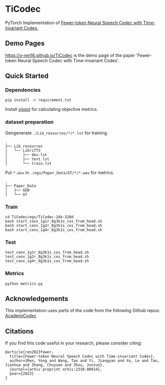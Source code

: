 # TiCodec
PyTorch Implementation of
[Fewer-token Neural Speech Codec with Time-invariant Codes.](https://arxiv.org/abs/2310.00014)
## Demo Pages
https://y-ren16.github.io/TiCodec is the demo page of the paper 'Fewer-token Neural Speech Codec with Time-invariant Codes'.
## Quick Started
### Dependencies
```
pip install -r requirement.txt
```
Install [visqol](visqol) for calculating objective metrics.
### dataset preparation
Gengenerate ``./Lib_resources/*/*.lst`` for training.
```
.
├── Lib_resources
│   └── LibriTTS
│       ├── dev.lst
│       ├── test.lst
│       └── train.lst
```
Put ``*.wav`` in ``./egs/Paper_Data/GT/*/*.wav`` for metrics.
```
.
├── Paper_Data
│   ├── GEN
│   └── GT
```
### Train
```
cd TiCodec/egs/TiCodec-24k-320d
bash start_conv_1g1r_8g3k1s_cos_from_head.sh
bash start_conv_1g2r_8g3k1s_cos_from_head.sh
bash start_conv_1g4r_8g3k1s_cos_from_head.sh
```
### Test
```
test_conv_1g1r_8g3k1s_cos_from_head.sh
test_conv_1g2r_8g3k1s_cos_from_head.sh
test_conv_1g4r_8g3k1s_cos_from_head.sh
```
### Metrics
```
python metrics.py
```
## Acknowledgements
This implementation uses parts of the code from the following Github repos: [AcademiCodec](https://github.com/yangdongchao/AcademiCodec)
## Citations
If you find this code useful in your research, please consider citing:
```
@article{ren2023fewer,
  title={Fewer-token Neural Speech Codec with Time-invariant Codes},
  author={Ren, Yong and Wang, Tao and Yi, Jiangyan and Xu, Le and Tao, Jianhua and Zhang, Chuyuan and Zhou, Junzuo},
  journal={arXiv preprint arXiv:2310.00014},
  year={2023}
}
```
